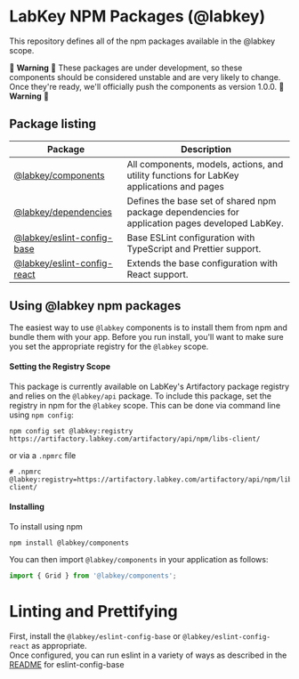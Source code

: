 # LabKey NPM Packages (@labkey)

This repository defines all of the npm packages available in the @labkey scope. 

:construction: **Warning** :construction: 
These packages are under development, so these components should be considered unstable and are very likely to change.
Once they're ready, we'll officially push the components as version 1.0.0.
:construction: **Warning** :construction:

## Package listing

<!--- keep these alphabetical --->
| Package | Description |
| --- | --- | 
| [@labkey/components](packages/components/README.md) | All components, models, actions, and utility functions for LabKey applications and pages
| [@labkey/dependencies](packages/dependencies/README.md) | Defines the base set of shared npm package dependencies for application pages developed LabKey.
| [@labkey/eslint-config-base](packages/eslint-config-base/README.md) | Base ESLint configuration with TypeScript and Prettier support.
| [@labkey/eslint-config-react](packages/eslint-config-react/README.md) | Extends the base configuration with React support.


## Using @labkey npm packages

The easiest way to use `@labkey` components is to install them from npm and bundle them with your app. 
Before you run install, you'll want to make sure you set the appropriate registry for the `@labkey` scope.

#### Setting the Registry Scope

This package is currently available on LabKey's Artifactory package registry and relies on 
the `@labkey/api` package.  To include this package, set the registry in npm for the `@labkey` scope. 
This can be done via command line using `npm config`:
```
npm config set @labkey:registry https://artifactory.labkey.com/artifactory/api/npm/libs-client/
```
or via a `.npmrc` file
```
# .npmrc
@labkey:registry=https://artifactory.labkey.com/artifactory/api/npm/libs-client/
```

#### Installing

To install using npm
```
npm install @labkey/components
```
You can then import `@labkey/components` in your application as follows:
```js
import { Grid } from '@labkey/components';
```

# Linting and Prettifying

First, install the `@labkey/eslint-config-base` or `@labkey/eslint-config-react` as appropriate.  
Once configured, you can run eslint in a variety of ways as described in the [README](packages/eslint-config-base/README.md) for eslint-config-base


